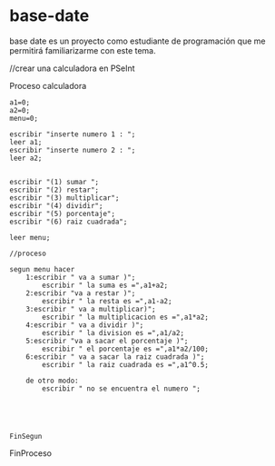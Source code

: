 # base-date
base date es un proyecto como estudiante de programación que me permitirá familiarizarme con este tema.




//crear una calculadora en PSeInt

Proceso calculadora
	
	a1=0;
	a2=0;
	menu=0;
	
	escribir "inserte numero 1 : ";
	leer a1;
	escribir "inserte numero 2 : ";
	leer a2;
	
	
	escribir "(1) sumar ";
	escribir "(2) restar";
	escribir "(3) multiplicar";
	escribir "(4) dividir";
	escribir "(5) porcentaje";
	escribir "(6) raiz cuadrada";
	
	leer menu;
	
	//proceso
	
	segun menu hacer
		1:escribir " va a sumar )";
			escribir " la suma es =",a1+a2;
		2:escribir "va a restar )";
			escribir " la resta es =",a1-a2;
		3:escribir " va a multiplicar)";
			escribir " la multiplicacion es =",a1*a2;
		4:escribir " va a dividir )";
			escribir " la division es =",a1/a2;
		5:escribir "va a sacar el porcentaje )";
			escribir " el porcentaje es =",a1*a2/100;
		6:escribir " va a sacar la raiz cuadrada )";
			escribir " la raiz cuadrada es =",a1^0.5;
			
		de otro modo:
			escribir " no se encuentra el numero ";
			
			
			
		
			
	FinSegun
	
	
	
	
	
	
	
FinProceso
